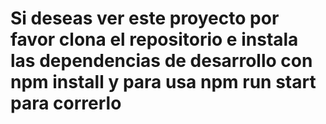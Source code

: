 # Si deseas ver este proyecto por favor clona el repositorio e instala las dependencias de desarrollo con npm install y para usa npm run start para correrlo 

